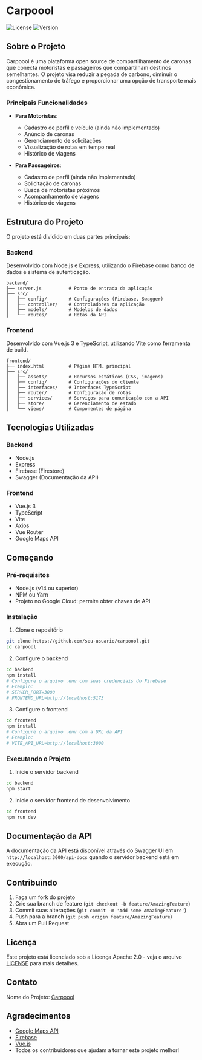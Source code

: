 # Carpoool

![License](https://img.shields.io/badge/license-Apache--2.0-blue.svg)
![Version](https://img.shields.io/badge/version-1.0.0-green.svg)

## Sobre o Projeto

Carpoool é uma plataforma open source de compartilhamento de caronas que conecta motoristas e passageiros que compartilham destinos semelhantes. O projeto visa reduzir a pegada de carbono, diminuir o congestionamento de tráfego e proporcionar uma opção de transporte mais econômica.

### Principais Funcionalidades

- **Para Motoristas**:
  - Cadastro de perfil e veículo (ainda não implementado)
  - Anúncio de caronas
  - Gerenciamento de solicitações
  - Visualização de rotas em tempo real
  - Histórico de viagens

- **Para Passageiros**:
  - Cadastro de perfil (ainda não implementado)
  - Solicitação de caronas
  - Busca de motoristas próximos
  - Acompanhamento de viagens
  - Histórico de viagens

## Estrutura do Projeto

O projeto está dividido em duas partes principais:

### Backend

Desenvolvido com Node.js e Express, utilizando o Firebase como banco de dados e sistema de autenticação.

```
backend/
├── server.js          # Ponto de entrada da aplicação
├── src/
│   ├── config/        # Configurações (Firebase, Swagger)
│   ├── controller/    # Controladores da aplicação
│   ├── models/        # Modelos de dados
│   └── routes/        # Rotas da API
```

### Frontend

Desenvolvido com Vue.js 3 e TypeScript, utilizando Vite como ferramenta de build.

```
frontend/
├── index.html         # Página HTML principal
├── src/
│   ├── assets/        # Recursos estáticos (CSS, imagens)
│   ├── config/        # Configurações do cliente
│   ├── interfaces/    # Interfaces TypeScript
│   ├── router/        # Configuração de rotas
│   ├── services/      # Serviços para comunicação com a API
│   ├── store/         # Gerenciamento de estado
│   └── views/         # Componentes de página
```

## Tecnologias Utilizadas

### Backend
- Node.js
- Express
- Firebase (Firestore)
- Swagger (Documentação da API)

### Frontend
- Vue.js 3
- TypeScript
- Vite
- Axios
- Vue Router
- Google Maps API

## Começando

### Pré-requisitos

- Node.js (v14 ou superior)
- NPM ou Yarn
- Projeto no Google Cloud: permite obter chaves de API

### Instalação

1. Clone o repositório
```bash
git clone https://github.com/seu-usuario/carpoool.git
cd carpoool
```

2. Configure o backend
```bash
cd backend
npm install
# Configure o arquivo .env com suas credenciais do Firebase
# Exemplo:
# SERVER_PORT=3000
# FRONTEND_URL=http://localhost:5173
```

3. Configure o frontend
```bash
cd frontend
npm install
# Configure o arquivo .env com a URL da API
# Exemplo:
# VITE_API_URL=http://localhost:3000
```

### Executando o Projeto

1. Inicie o servidor backend
```bash
cd backend
npm start
```

2. Inicie o servidor frontend de desenvolvimento
```bash
cd frontend
npm run dev
```

## Documentação da API

A documentação da API está disponível através do Swagger UI em `http://localhost:3000/api-docs` quando o servidor backend está em execução.

## Contribuindo

1. Faça um fork do projeto
2. Crie sua branch de feature (`git checkout -b feature/AmazingFeature`)
3. Commit suas alterações (`git commit -m 'Add some AmazingFeature'`)
4. Push para a branch (`git push origin feature/AmazingFeature`)
5. Abra um Pull Request

## Licença

Este projeto está licenciado sob a Licença Apache 2.0 - veja o arquivo [LICENSE](LICENSE) para mais detalhes.

## Contato

Nome do Projeto: [Carpoool](https://github.com/seu-usuario/carpoool)

## Agradecimentos

- [Google Maps API](https://developers.google.com/maps)
- [Firebase](https://firebase.google.com)
- [Vue.js](https://vuejs.org)
- Todos os contribuidores que ajudam a tornar este projeto melhor!